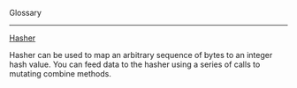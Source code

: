 Glossary
- - - -

[Hasher](https://developer.apple.com/documentation/swift/hasher)

Hasher can be used to map an arbitrary sequence of bytes to an integer hash value. You can feed data to the hasher using a series of calls to mutating combine methods.
